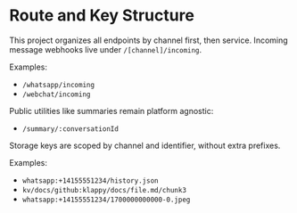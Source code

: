 # Route and Key Structure

This project organizes all endpoints by channel first, then service. Incoming message webhooks live under `/[channel]/incoming`.

Examples:

- `/whatsapp/incoming`
- `/webchat/incoming`

Public utilities like summaries remain platform agnostic:

- `/summary/:conversationId`

Storage keys are scoped by channel and identifier, without extra prefixes.

Examples:

- `whatsapp:+14155551234/history.json`
- `kv/docs/github:klappy/docs/file.md/chunk3`
- `whatsapp:+14155551234/1700000000000-0.jpeg`
